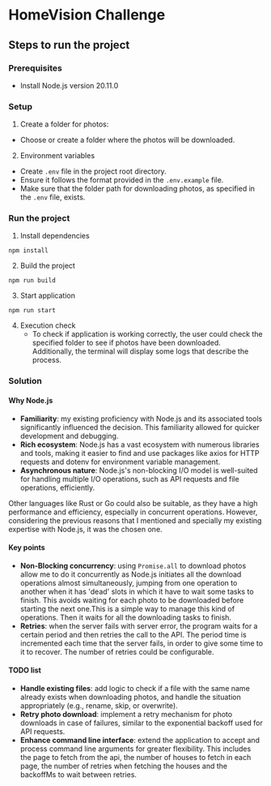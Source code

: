 # HomeVision Challenge

## Steps to run the project

### Prerequisites

- Install Node.js version 20.11.0

### Setup

1. Create a folder for photos:

- Choose or create a folder where the photos will be downloaded.

2. Environment variables

- Create `.env` file in the project root directory.
- Ensure it follows the format provided in the `.env.example` file.
- Make sure that the folder path for downloading photos, as specified in the `.env` file, exists.

### Run the project

1. Install dependencies

```
npm install
```

2. Build the project

```
npm run build
```

3. Start application

```
npm run start
```

4. Execution check
   - To check if application is working correctly, the user could check the specified folder to see if photos have been downloaded. Additionally, the terminal will display some logs that describe the process.

### Solution

#### Why Node.js

- **Familiarity**: my existing proficiency with Node.js and its associated tools significantly influenced the decision. This familiarity allowed for quicker development and debugging.
- **Rich ecosystem**: Node.js has a vast ecosystem with numerous libraries and tools, making it easier to find and use packages like axios for HTTP requests and dotenv for environment variable management.
- **Asynchronous nature**: Node.js's non-blocking I/O model is well-suited for handling multiple I/O operations, such as API requests and file operations, efficiently.

Other languages like Rust or Go could also be suitable, as they have a high performance and efficiency, especially in concurrent operations. However, considering the previous reasons that I mentioned and specially my existing expertise with Node.js, it was the chosen one.

#### Key points

- **Non-Blocking concurrency**: using `Promise.all` to download photos allow me to do it concurrently as Node.js initiates all the download operations almost simultaneously, jumping from one operation to another when it has 'dead' slots in which it have to wait some tasks to finish. This avoids waiting for each photo to be downloaded before starting the next one.This is a simple way to manage this kind of operations. Then it waits for all the downloading tasks to finish.
- **Retries**: when the server fails with server error, the program waits for a certain period and then retries the call to the API. The period time is incremented each time that the server fails, in order to give some time to it to recover. The number of retries could be configurable.

#### TODO list

- **Handle existing files**: add logic to check if a file with the same name already exists when downloading photos, and handle the situation appropriately (e.g., rename, skip, or overwrite).
- **Retry photo download**: implement a retry mechanism for photo downloads in case of failures, similar to the exponential backoff used for API requests.
- **Enhance command line interface**: extend the application to accept and process command line arguments for greater flexibility. This includes the page to fetch from the api, the number of houses to fetch in each page, the number of retries when fetching the houses and the backoffMs to wait between retries.
